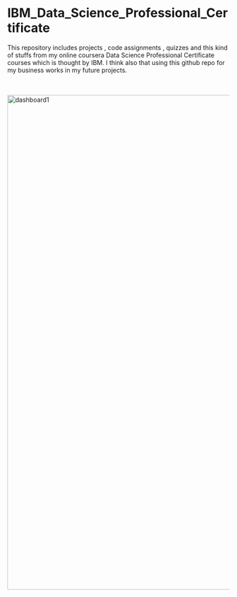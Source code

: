 # IBM_Data_Science_Professional_Certificate

This repository includes projects , code assignments , quizzes and this kind of stuffs from my online coursera Data Science Professional Certificate courses which is thought by IBM. I think also that using this github repo for my business works in my future projects.

</br>
</br>
<img width="1120" heigth="720" alt="dashboard1"src="https://github.com/UGURSELIMOZEN/IBMDataScienceProfessionalCertificate/blob/main/IBM_Data_Science_Professional_Certificate.pdf">
